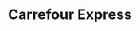 ---
title: "Carrefour Express"
url: /strasbourg/carrefour-express-rue-de-labbe-francois-xavier-scherer/
shop: commodité
---
